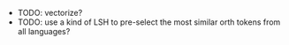 

- TODO: vectorize?
- TODO: use a kind of LSH to pre-select the most similar orth tokens from all languages?